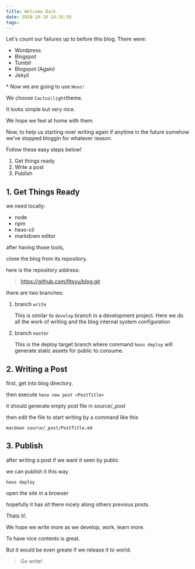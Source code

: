 ```yaml
---
title: Welcome Back
date: 2018-10-10 14:35:58
tags:
---
```



Let's count our failures up to before this blog.
There were:

- Wordpress
- Blogspot
- Tumblr
- Blogspot (Again)
- Jekyll

\* Now we are going to use `Hexo!`

We choose `Cactus\light`theme.

It looks simple but very nice.

We hope we feel at home with them.

Now, to help us starting-over writing again if anytime in the future somehow we've stopped bloggin for whatever reason.

Follow these easy steps below!

1. Get things ready
2. Write a post
3. Publish

## 1. Get Things Ready
we need locally:

- node
- npm
- hexo-cli
- markdown editor 

after having those tools,

clone the blog from its repository.

here is the repository address:
> https://github.com/fitsyu/blog.git


there are two branches:

1. branch `write` 

	This is similar to `develop` branch in a development project. Here we do all the work of writing and the blog internal system configuration
	
2. branch `master`

	This is the deploy target branch where command `hexo deploy` will generate static assets for public to consume.
	

## 2. Writing a Post
first, get into blog directory.

then execute `hexo new post <PostTitle>`

it should generate empty post file in source/_post

then edit the file to start writing by a command like this 

`macdown source/_post/PostTitle.md`


## 3. Publish
after writing a post if we want it seen by public

we can publish it this way

`hexo deploy`

open the site in a browser

hopefully it has sit there nicely along others previous posts.

Thats it!.

We hope we write more as we develop, work, learn more.

To have nice contents is great.

But it would be even greate if we release it to world.

> Go write!